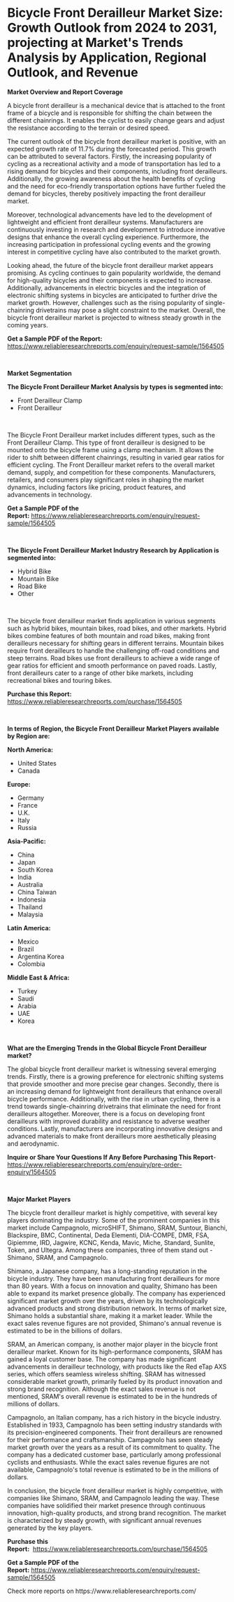 <p><h1>Bicycle Front Derailleur Market Size: Growth Outlook from 2024 to 2031, projecting at Market's Trends Analysis by Application, Regional Outlook, and Revenue</h1></p><p><strong>Market Overview and Report Coverage</strong></p>
<p><p>A bicycle front derailleur is a mechanical device that is attached to the front frame of a bicycle and is responsible for shifting the chain between the different chainrings. It enables the cyclist to easily change gears and adjust the resistance according to the terrain or desired speed.</p><p>The current outlook of the bicycle front derailleur market is positive, with an expected growth rate of 11.7% during the forecasted period. This growth can be attributed to several factors. Firstly, the increasing popularity of cycling as a recreational activity and a mode of transportation has led to a rising demand for bicycles and their components, including front derailleurs. Additionally, the growing awareness about the health benefits of cycling and the need for eco-friendly transportation options have further fueled the demand for bicycles, thereby positively impacting the front derailleur market.</p><p>Moreover, technological advancements have led to the development of lightweight and efficient front derailleur systems. Manufacturers are continuously investing in research and development to introduce innovative designs that enhance the overall cycling experience. Furthermore, the increasing participation in professional cycling events and the growing interest in competitive cycling have also contributed to the market growth.</p><p>Looking ahead, the future of the bicycle front derailleur market appears promising. As cycling continues to gain popularity worldwide, the demand for high-quality bicycles and their components is expected to increase. Additionally, advancements in electric bicycles and the integration of electronic shifting systems in bicycles are anticipated to further drive the market growth. However, challenges such as the rising popularity of single-chainring drivetrains may pose a slight constraint to the market. Overall, the bicycle front derailleur market is projected to witness steady growth in the coming years.</p></p>
<p><strong>Get a Sample PDF of the Report:</strong> <a href="https://www.reliableresearchreports.com/enquiry/request-sample/1564505">https://www.reliableresearchreports.com/enquiry/request-sample/1564505</a></p>
<p>&nbsp;</p>
<p><strong>Market Segmentation</strong></p>
<p><strong>The Bicycle Front Derailleur Market Analysis by types is segmented into:</strong></p>
<p><ul><li>Front Derailleur Clamp</li><li>Front Derailleur</li></ul></p>
<p>&nbsp;</p>
<p><p>The Bicycle Front Derailleur market includes different types, such as the Front Derailleur Clamp. This type of front derailleur is designed to be mounted onto the bicycle frame using a clamp mechanism. It allows the rider to shift between different chainrings, resulting in varied gear ratios for efficient cycling. The Front Derailleur market refers to the overall market demand, supply, and competition for these components. Manufacturers, retailers, and consumers play significant roles in shaping the market dynamics, including factors like pricing, product features, and advancements in technology.</p></p>
<p><strong>Get a Sample PDF of the Report:</strong>&nbsp;<a href="https://www.reliableresearchreports.com/enquiry/request-sample/1564505">https://www.reliableresearchreports.com/enquiry/request-sample/1564505</a></p>
<p>&nbsp;</p>
<p><strong>The Bicycle Front Derailleur Market Industry Research by Application is segmented into:</strong></p>
<p><ul><li>Hybrid Bike</li><li>Mountain Bike</li><li>Road Bike</li><li>Other</li></ul></p>
<p>&nbsp;</p>
<p><p>The bicycle front derailleur market finds application in various segments such as hybrid bikes, mountain bikes, road bikes, and other markets. Hybrid bikes combine features of both mountain and road bikes, making front derailleurs necessary for shifting gears in different terrains. Mountain bikes require front derailleurs to handle the challenging off-road conditions and steep terrains. Road bikes use front derailleurs to achieve a wide range of gear ratios for efficient and smooth performance on paved roads. Lastly, front derailleurs cater to a range of other bike markets, including recreational bikes and touring bikes.</p></p>
<p><strong>Purchase this Report:</strong>&nbsp; <a href="https://www.reliableresearchreports.com/purchase/1564505">https://www.reliableresearchreports.com/purchase/1564505</a></p>
<p>&nbsp;</p>
<p><strong>In terms of Region, the Bicycle Front Derailleur Market Players available by Region are:</strong></p>
<p>
    <p> <strong> North America: </strong>
        <ul>
            <li>United States</li>
            <li>Canada</li>
        </ul>
        </p> 
    <p> <strong> Europe: </strong>
        <ul>
            <li>Germany</li>
            <li>France</li>
            <li>U.K.</li>
            <li>Italy</li>
            <li>Russia</li>
        </ul>
        </p> 
    <p> <strong> Asia-Pacific: </strong>
        <ul>
            <li>China</li>
            <li>Japan</li>
            <li>South Korea</li>
            <li>India</li>
            <li>Australia</li>
            <li>China Taiwan</li>
            <li>Indonesia</li>
            <li>Thailand</li>
            <li>Malaysia</li>
        </ul>
        </p> 
    <p> <strong> Latin America: </strong>
        <ul>
            <li>Mexico</li>
            <li>Brazil</li>
            <li>Argentina Korea</li>
            <li>Colombia</li>
        </ul>
        </p> 
    <p> <strong> Middle East & Africa: </strong>
        <ul>
            <li>Turkey</li>
            <li>Saudi</li>
            <li>Arabia</li>
            <li>UAE</li>
            <li>Korea</li>
        </ul>
    </p>
    </p>
<p>&nbsp;</p>
<p><strong>What are the Emerging Trends in the Global Bicycle Front Derailleur market?</strong></p>
<p><p>The global bicycle front derailleur market is witnessing several emerging trends. Firstly, there is a growing preference for electronic shifting systems that provide smoother and more precise gear changes. Secondly, there is an increasing demand for lightweight front derailleurs that enhance overall bicycle performance. Additionally, with the rise in urban cycling, there is a trend towards single-chainring drivetrains that eliminate the need for front derailleurs altogether. Moreover, there is a focus on developing front derailleurs with improved durability and resistance to adverse weather conditions. Lastly, manufacturers are incorporating innovative designs and advanced materials to make front derailleurs more aesthetically pleasing and aerodynamic.</p></p>
<p><strong>Inquire or Share Your Questions If Any Before Purchasing This Report</strong>- <a href="https://www.reliableresearchreports.com/enquiry/pre-order-enquiry/1564505">https://www.reliableresearchreports.com/enquiry/pre-order-enquiry/1564505</a></p>
<p>&nbsp;</p>
<p><strong>Major Market Players</strong></p>
<p><p>The bicycle front derailleur market is highly competitive, with several key players dominating the industry. Some of the prominent companies in this market include Campagnolo, microSHIFT, Shimano, SRAM, Suntour, Bianchi, Blackspire, BMC, Continental, Deda Elementi, DIA-COMPE, DMR, FSA, Gipiemme, IRD, Jagwire, KCNC, Kenda, Mavic, Miche, Standard, Sunlite, Token, and Ultegra. Among these companies, three of them stand out - Shimano, SRAM, and Campagnolo.</p><p>Shimano, a Japanese company, has a long-standing reputation in the bicycle industry. They have been manufacturing front derailleurs for more than 80 years. With a focus on innovation and quality, Shimano has been able to expand its market presence globally. The company has experienced significant market growth over the years, driven by its technologically advanced products and strong distribution network. In terms of market size, Shimano holds a substantial share, making it a market leader. While the exact sales revenue figures are not provided, Shimano's annual revenue is estimated to be in the billions of dollars.</p><p>SRAM, an American company, is another major player in the bicycle front derailleur market. Known for its high-performance components, SRAM has gained a loyal customer base. The company has made significant advancements in derailleur technology, with products like the Red eTap AXS series, which offers seamless wireless shifting. SRAM has witnessed considerable market growth, primarily fueled by its product innovation and strong brand recognition. Although the exact sales revenue is not mentioned, SRAM's overall revenue is estimated to be in the hundreds of millions of dollars.</p><p>Campagnolo, an Italian company, has a rich history in the bicycle industry. Established in 1933, Campagnolo has been setting industry standards with its precision-engineered components. Their front derailleurs are renowned for their performance and craftsmanship. Campagnolo has seen steady market growth over the years as a result of its commitment to quality. The company has a dedicated customer base, particularly among professional cyclists and enthusiasts. While the exact sales revenue figures are not available, Campagnolo's total revenue is estimated to be in the millions of dollars.</p><p>In conclusion, the bicycle front derailleur market is highly competitive, with companies like Shimano, SRAM, and Campagnolo leading the way. These companies have solidified their market presence through continuous innovation, high-quality products, and strong brand recognition. The market is characterized by steady growth, with significant annual revenues generated by the key players.</p></p>
<p><strong>Purchase this Report:</strong>&nbsp;&nbsp;<a href="https://www.reliableresearchreports.com/purchase/1564505">https://www.reliableresearchreports.com/purchase/1564505</a></p>
<p></p>
<p><strong>Get a Sample PDF of the Report:</strong>&nbsp;<a href="https://www.reliableresearchreports.com/enquiry/request-sample/1564505">https://www.reliableresearchreports.com/enquiry/request-sample/1564505</a></p>
<p>Check more reports on https://www.reliableresearchreports.com/</p>